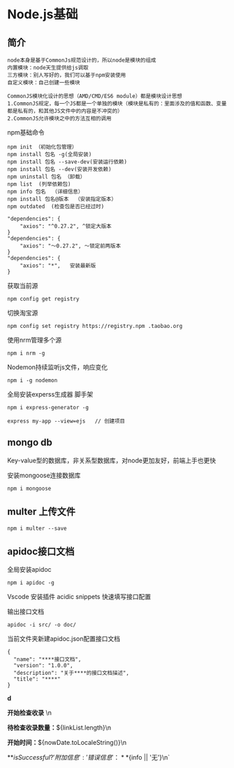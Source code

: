 # Node.js基础

## 简介

```
node本身是基于CommonJs规范设计的，所以node是模块的组成
内置模块：node天生提供给js调取
三方模块：别人写好的，我们可以基于npm安装使用
自定义模块：自己创建一些模块

CommonJS模块化设计的思想（AMD/CMD/ES6 module）都是模块设计思想
1.CommonJS规定，每一个JS都是一个单独的模块（模块是私有的：里面涉及的值和函数、变量都是私有的，和其他JS文件中的内容是不冲突的）
2.CommonJS允许模块之中的方法互相的调用
```

npm基础命令

```
npm init （初始化包管理）
npm install 包名 -g(全局安装)
npm install 包名 --save-dev(安装运行依赖)
npm install 包名 --dev(安装开发依赖)
npm uninstall 包名 （卸载）
npm list  (列举依赖包)
npm info 包名  （详细信息）
npm install 包名@版本  （安装指定版本）
npm outdated  (检查包是否已经过时)

"dependencies": {
    "axios": "^0.27.2",	^锁定大版本
}
"dependencies": {
    "axios": "～0.27.2",	～锁定前两版本
}
"dependencies": {
    "axios": "*",	安装最新版
}
```

获取当前源

```
npm config get registry
```

切换淘宝源

```
npm config set registry https://registry.npm .taobao.org
```

使用nrm管理多个源

```
npm i nrm -g
```

Nodemon持续监听js文件，响应变化

```
npm i -g nodemon
```

全局安装experss生成器 脚手架

```
npm i express-generator -g

express my-app --view=ejs	// 创建项目
```



## mongo db

Key-value型的数据库，非关系型数据库，对node更加友好，前端上手也更快

安装mongoose连接数据库

```
npm i mongoose
```



## multer 上传文件

```
npm i multer --save
```



## apidoc接口文档

全局安装apidoc

```
npm i apidoc -g
```

Vscode 安装插件 acidic snippets 快速填写接口配置

输出接口文档

```
apidoc -i src/ -o doc/
```

当前文件夹新建apidoc.json配置接口文档

```
{
  "name": "****接口文档",
  "version": "1.0.0",
  "description": "关于****的接口文档描述",
  "title": "****"
}
```

**d**

**开始检查收录** \n

**待检查收录数量：**${linkList.length}\n

**开始时间：**${nowDate.toLocaleString()}\n

**${isSuccessful ? '附加信息' : '错误信息'}：**${info || '无'}\n`

